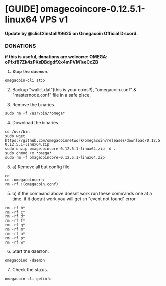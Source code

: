 # [GUIDE] omagecoincore-0.12.5.1-linux64 VPS v1 
**Update by @click2install#9625 on Omegacoin Official Discord.**

### DONATIONS
**if this is useful, donations are welcome: OMEGA: oPfxf87Zk4zPKnDBdgdfXx4mPVM1eeCcZB**

1. Stop the daemon.
```
omegacoin-cli stop
 ```
2. Backup "wallet.dat"(this is your coins!!), "omegacoin.conf" & "masternode.conf" file in a safe place.

3. Remove the binaries.
```
sudo rm -f /usr/bin/*omega*
``` 
4. Download the binaries.
```
cd /usr/bin
sudo wget https://github.com/omegacoinnetwork/omegacoin/releases/download/0.12.5.1/omagecoincore-0.12.5.1-linux64.zip
sudo unzip omagecoincore-0.12.5.1-linux64.zip -d .
sudo chmod +x *omega*
sudo rm -f omagecoincore-0.12.5.1-linux64.zip
```
5. a) Remove all but config file.
```
cd
cd .omegacoincore/
rm -rf !(omegacoin.conf)
```
5. b) if the command above doesnt work run these commands one at a time.
if it doesnt work you will get an "event not found" error
```
rm -rf b*
rm -rf c*
rm -rf d*
rm -rf f*
rm -rf g*
rm -rf m*
rm -rf n*
rm -rf p*
rm -rf w*
```
6. Start the daemon.
```
omegacoind -daemon
```
7. Check the status.
```
omegacoin-cli getinfo
```
